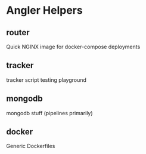 # Angler Helpers

## router
Quick NGINX image for docker-compose deployments

## tracker
tracker script testing playground

## mongodb
mongodb stuff (pipelines primarily)

## docker
Generic Dockerfiles